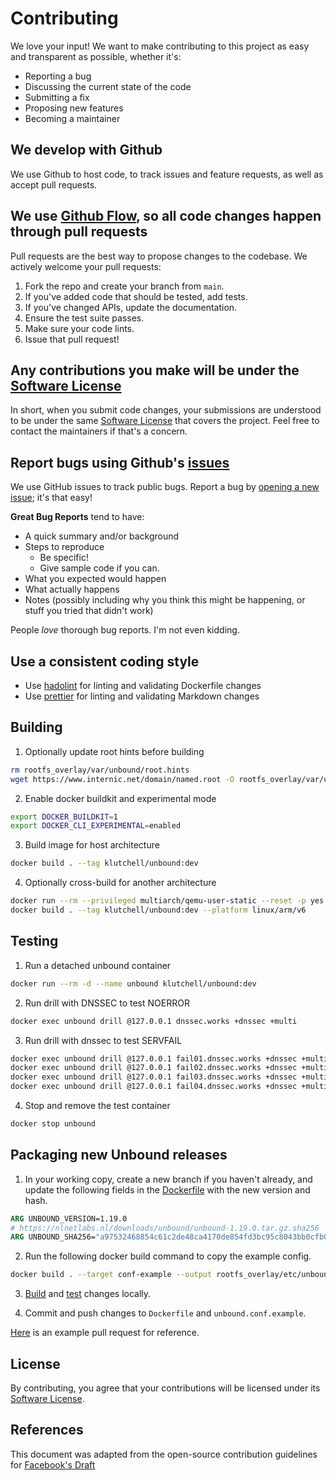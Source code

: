 # Contributing

We love your input! We want to make contributing to this project as easy and transparent as possible, whether it's:

- Reporting a bug
- Discussing the current state of the code
- Submitting a fix
- Proposing new features
- Becoming a maintainer

## We develop with Github

We use Github to host code, to track issues and feature requests, as well as accept pull requests.

## We use [Github Flow](https://guides.github.com/introduction/flow/index.html), so all code changes happen through pull requests

Pull requests are the best way to propose changes to the codebase. We actively welcome your pull requests:

1. Fork the repo and create your branch from `main`.
2. If you've added code that should be tested, add tests.
3. If you've changed APIs, update the documentation.
4. Ensure the test suite passes.
5. Make sure your code lints.
6. Issue that pull request!

## Any contributions you make will be under the [Software License](LICENSE.md)

In short, when you submit code changes, your submissions are understood to be under the same [Software License](LICENSE.md) that covers the project. Feel free to contact the maintainers if that's a concern.

## Report bugs using Github's [issues](https://github.com/klutchell/unbound-docker/issues)

We use GitHub issues to track public bugs. Report a bug by [opening a new issue](https://github.com/klutchell/unbound-docker/issues/new); it's that easy!

**Great Bug Reports** tend to have:

- A quick summary and/or background
- Steps to reproduce
  - Be specific!
  - Give sample code if you can.
- What you expected would happen
- What actually happens
- Notes (possibly including why you think this might be happening, or stuff you tried that didn't work)

People _love_ thorough bug reports. I'm not even kidding.

## Use a consistent coding style

- Use [hadolint](https://github.com/hadolint/hadolint) for linting and validating Dockerfile changes
- Use [prettier](https://prettier.io) for linting and validating Markdown changes

## Building

1. Optionally update root hints before building

```bash
rm rootfs_overlay/var/unbound/root.hints
wget https://www.internic.net/domain/named.root -O rootfs_overlay/var/unbound/root.hints
```

2. Enable docker buildkit and experimental mode

```bash
export DOCKER_BUILDKIT=1
export DOCKER_CLI_EXPERIMENTAL=enabled
```

3. Build image for host architecture

```bash
docker build . --tag klutchell/unbound:dev
```

4. Optionally cross-build for another architecture

```bash
docker run --rm --privileged multiarch/qemu-user-static --reset -p yes
docker build . --tag klutchell/unbound:dev --platform linux/arm/v6
```

## Testing

1. Run a detached unbound container

```bash
docker run --rm -d --name unbound klutchell/unbound:dev
```

2. Run drill with DNSSEC to test NOERROR

```bash
docker exec unbound drill @127.0.0.1 dnssec.works +dnssec +multi
```

3. Run drill with dnssec to test SERVFAIL

```bash
docker exec unbound drill @127.0.0.1 fail01.dnssec.works +dnssec +multi
docker exec unbound drill @127.0.0.1 fail02.dnssec.works +dnssec +multi
docker exec unbound drill @127.0.0.1 fail03.dnssec.works +dnssec +multi
docker exec unbound drill @127.0.0.1 fail04.dnssec.works +dnssec +multi
```

4. Stop and remove the test container

```bash
docker stop unbound
```

## Packaging new Unbound releases

1. In your working copy, create a new branch if you haven't already, and update the following fields in the [Dockerfile](Dockerfile) with the new version and hash.

```dockerfile
ARG UNBOUND_VERSION=1.19.0
# https://nlnetlabs.nl/downloads/unbound/unbound-1.19.0.tar.gz.sha256
ARG UNBOUND_SHA256="a97532468854c61c2de48ca4170de854fd3bc95c8043bb0cfb0fe26605966624"
```

2. Run the following docker build command to copy the example config.

```bash
docker build . --target conf-example --output rootfs_overlay/etc/unbound/
```

3. [Build](#building) and [test](#testing) changes locally.

4. Commit and push changes to `Dockerfile` and `unbound.conf.example`.

[Here](https://github.com/klutchell/unbound-docker/pull/235) is an example pull request for reference.

## License

By contributing, you agree that your contributions will be licensed under its [Software License](LICENSE.md).

## References

This document was adapted from the open-source contribution guidelines for [Facebook's Draft](https://github.com/facebook/draft-js)
